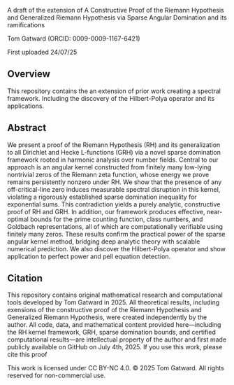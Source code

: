 A draft of the extension of A Constructive Proof of the Riemann Hypothesis and Generalized Riemann Hypothesis via Sparse Angular Domination and its ramifications

Tom Gatward (ORCID: 0009-0009-1167-6421)

First uploaded 24/07/25

## Overview


This repository contains the an extension of prior work creating a spectral framework. Including the discovery of the Hilbert-Polya operator and its applications.


## Abstract


We present a proof of the Riemann Hypothesis (RH) and its generalization to all Dirichlet and Hecke L-functions (GRH) via a novel sparse domination framework rooted in harmonic analysis over number fields. Central to our approach is an angular kernel constructed from finitely many low-lying nontrivial zeros of the Riemann zeta function, whose energy we prove remains persistently nonzero under RH. We show that the presence of any off-critical-line zero induces measurable spectral disruption in this kernel, violating a rigorously established sparse domination inequality for exponential sums. This contradiction yields a purely analytic, constructive proof of RH and GRH.
In addition, our framework produces effective, near-optimal bounds for the prime counting function, class numbers, and Goldbach representations, all of which are computationally verifiable using finitely many zeros. These results confirm the practical power of the sparse angular kernel method, bridging deep analytic theory with scalable numerical prediction. We also discover the Hilbert-Polya operator and show application to perfect power and pell equation detection.




## Citation


This repository contains original mathematical research and computational tools developed by Tom Gatward in 2025. All theoretical results, including exensions of the constructive proof of the Riemann Hypothesis and Generalized Riemann Hypothesis, were created independently by the author.
All code, data, and mathematical content provided here—including the RH kernel framework, GRH, sparse domination bounds, and certified computational results—are intellectual property of the author and first made publicly available on GitHub on July 4th, 2025.
If you use this work, please cite this proof

This work is licensed under CC BY-NC 4.0.
© 2025 Tom Gatward. All rights reserved for non-commercial use.